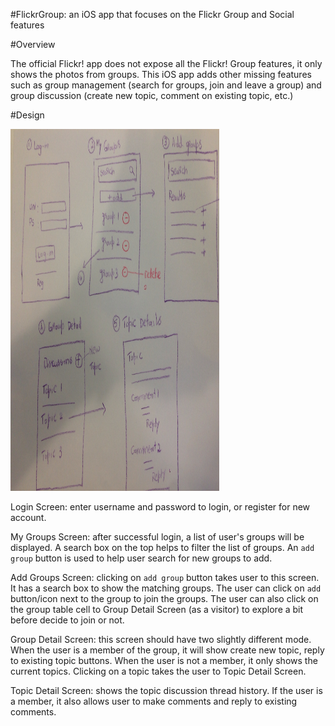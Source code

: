 #FlickrGroup: an iOS app that focuses on the Flickr Group and Social features

#Overview

The official Flickr! app does not expose all the Flickr! Group features,
it only shows the photos from groups. This iOS app adds other missing
features such as group management (search for groups, join and leave a
group) and group discussion (create new topic, comment on existing
topic, etc.)

#Design

<img src="design/handdrawing.jpeg" alt="handdrawn design wireframe" width="334px" height="579px" />

Login Screen: enter username and password to login, or register for new
account.

My Groups Screen: after successful login, a list of user's groups will
be displayed. A search box on the top helps to filter the list of groups. An `add group` button is used to help user search for new groups to add.

Add Groups Screen: clicking on `add group` button takes user to this
screen. It has a search box to show the matching groups. The user can
click on `add` button/icon next to the group to join the groups. The
user can also click on the group table cell to Group Detail Screen (as a
visitor) to explore a bit before decide to join or not.

Group Detail Screen: this screen should have two slightly different
mode. When the user is a member of the group, it will show create new
topic, reply to existing topic buttons. When the user is not a member,
it only shows the current topics. Clicking on a topic takes the user to
Topic Detail Screen.

Topic Detail Screen: shows the topic discussion thread history. If the
user is a member, it also allows user to make comments and reply to
existing comments.  
